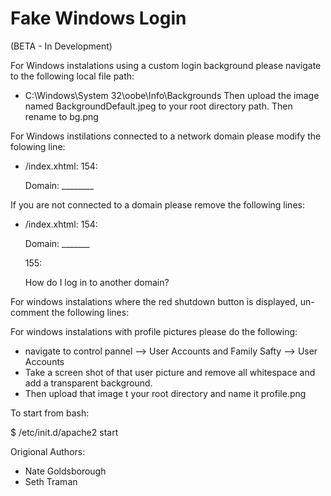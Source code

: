 # Fake Windows Login

(BETA - In Development)



For Windows instalations using a custom login background please navigate to the following local file path:
- C:\\Windows\System 32\oobe\Info\Backgrounds
Then upload the image named BackgroundDefault.jpeg to your root directory path.
Then rename to bg.png

For Windows instilations connected to a network domain please modify the folowing line:
- /index.xhtml:
	154: <p class="domain"> Domain: ________</p>

If you  are not connected to a domain please remove the following lines:
- /index.xhtml:
    154: <p class="domain"> Domain: _______</p>
    155: <p class="domainlog"> How do I log in to another domain?</p>

For windows instalations where the red shutdown button is displayed, un-comment the following lines:



For windows instalations with profile pictures please do the following:
- navigate to control pannel --> User Accounts and Family Safty --> User Accounts
- Take a screen shot of that user picture and remove all whitespace and add a transparent background.
- Then upload that image t your root directory and name it profile.png


To start from bash:

$ /etc/init.d/apache2 start


Origional Authors:
- Nate Goldsborough     
- Seth Traman